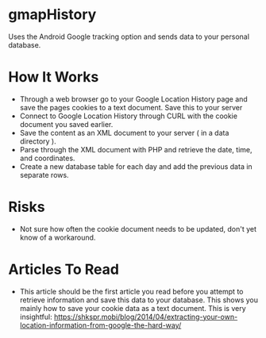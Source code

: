 # gmapHistory
Uses the Android Google tracking option and sends data to your personal database.
# How It Works
- Through a web browser go to your Google Location History page and save the pages cookies to a text document. Save this to your server
- Connect to Google Location History through CURL with the cookie document you saved earlier.
- Save the content as an XML document to your server ( in a data directory ). 
- Parse through the XML document with PHP and retrieve the date, time, and coordinates.
- Create a new database table for each day and add the previous data in separate rows. 
# Risks
- Not sure how often the cookie document needs to be updated, don't yet know of a workaround.
# Articles To Read
- This article should be the first article you read before you attempt to retrieve information and save this data to your database. This shows you mainly how to save your cookie data as a text document. This is very insightful: https://shkspr.mobi/blog/2014/04/extracting-your-own-location-information-from-google-the-hard-way/


